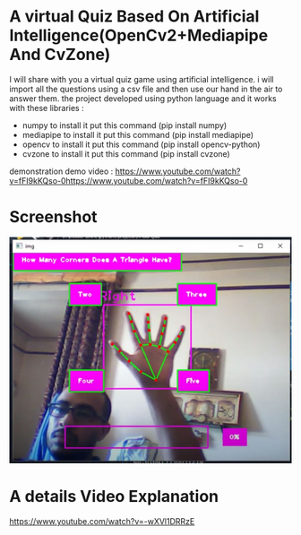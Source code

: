 # A virtual Quiz Based On Artificial Intelligence(OpenCv2+Mediapipe And CvZone)
I will share with you a virtual quiz game using artificial intelligence. i will import all the questions using a csv file and then use our hand in the air to answer them. 
the project developed using python language and it works with these libraries : 
- numpy to install it put this command (pip install numpy)
- mediapipe to install it put this command (pip install mediapipe)
- opencv to install it put this command (pip install opencv-python)
- cvzone to install it put this command (pip install cvzone)

demonstration demo video : https://www.youtube.com/watch?v=fFI9kKQso-0https://www.youtube.com/watch?v=fFI9kKQso-0
# Screenshot
![](screenshot.JPG)

# A details Video Explanation
https://www.youtube.com/watch?v=-wXVl1DRRzE

